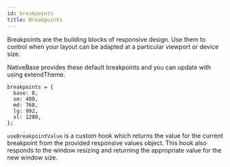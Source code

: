 ```yaml
---
id: breakpoints
title: Breakpoints
---
```


Breakpoints are the building blocks of responsive design. Use them to control when your layout can be adapted at a particular viewport or device size.

NativeBase provides these default breakpoints and you can update with using extendTheme.

```tsx
breakpoints = {
  base: 0,
  sm: 480,
  md: 768,
  lg: 992,
  xl: 1280,
};
```

`useBreakpointValue` is a custom hook which returns the value for the current breakpoint from the provided responsive values object. This hook also responds to the window resizing and returning the appropriate value for the new window size.

```ComponentSnackPlayer path=hooks,useBreakpointValue,usage.tsx

```
